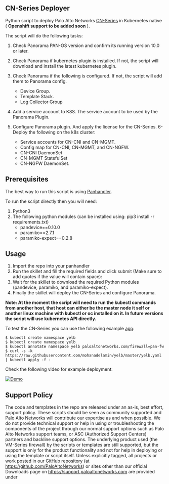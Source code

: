 ## CN-Series Deployer
Python script to deploy Palo Alto Networks [CN-Series](https://docs.paloaltonetworks.com/pan-os/10-0/pan-os-new-features/virtualization-features/cn-series-firewalls-for-securing-kubernetes-deployments.html) in Kubernetes native ( **Openshift support to be added soon** ).

The script will do the following tasks:
1. Check Panorama PAN-OS version and confirm its running version 10.0 or later.
2. Check Panorama if kubernetes plugin is installed. If not, the script will download and install the latest kubernetes plugin.
3. Check Panorama if the following is configured. If not, the script will add them to Panorama config.
    - Device Group.
    - Template Stack.
    - Log Collector Group
    
4. Add a service account to K8S. The service account to be used by the Panorama Plugin.
5. Configure Panorama plugin. And apply the license for the CN-Series.
6- Deploy the following on the k8s cluster:
    - Service accounts for CN-CNI and CN-MGMT.
    - Config map for CN-CNI, CN-MGMT, and CN-NGFW.
    - CN-CNI DaemonSet
    - CN-MGMT StatefulSet
    - CN-NGFW DaemonSet.

## Prerequisites

The best way to run this script is using [Panhandler](https://live.paloaltonetworks.com/t5/skillet-tools/install-and-get-started-with-panhandler/ta-p/307916).

To run the script directly then you will need:
1. Python3
2. The following python modules (can be installed using: pip3 install -r requirements.txt)
    - pandevice==0.10.0
    - paramiko==2.7.1
    - paramiko-expect==0.2.8

## Usage

1. Import the repo into your panhandler
2. Run the skillet and fill the required fields and click submit (Make sure to add quotes if the value will contain space):
3. Wait for the skillet to download the required Python modules (pandevice, paramiko, and paramiko-expect).
4. Finally the skillet will deploy the CN-Series and configure Panorama.  


**Note: At the moment the script will need to run the kubectl commands from another host, that host can either be the master node it self or another linux machine with kubectl or oc installed on it. In future versions the script will use kubernetes API directly.**


To test the CN-Series you can use the following example [app](https://github.com/mohanadelamin/yelb):
```
$ kubectl create namespace yelb
$ kubectl create namespace yelb
$ kubectl annotate namespace yelb paloaltonetworks.com/firewall=pan-fw
$ curl -s -k https://raw.githubusercontent.com/mohanadelamin/yelb/master/yelb.yaml | kubectl apply -f -
```


Check the following video for example deployment:

[![Demo](https://img.youtube.com/vi/gX2NhC4kpwM/hqdefault.jpg)](https://youtu.be/gX2NhC4kpwM)

## Support Policy ##

The code and templates in the repo are released under an as-is, best effort,
support policy. These scripts should be seen as community supported and
Palo Alto Networks will contribute our expertise as and when possible.
We do not provide technical support or help in using or troubleshooting the
components of the project through our normal support options such as
Palo Alto Networks support teams, or ASC (Authorized Support Centers)
partners and backline support options. The underlying product used
(the VM-Series firewall) by the scripts or templates are still supported,
but the support is only for the product functionality and not for help in
deploying or using the template or script itself. Unless explicitly tagged,
all projects or work posted in our GitHub repository
(at https://github.com/PaloAltoNetworks) or sites other than our official
Downloads page on https://support.paloaltonetworks.com are provided under
